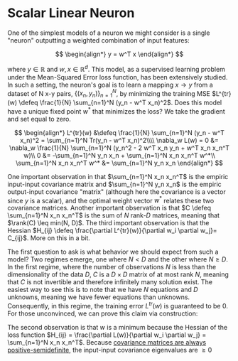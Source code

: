 # Scalar Linear Neuron

One of the simplest models of a neuron we might consider is a single "neuron" outputting
a weighted combination of input features:

$$
\begin{align*}
y = w^T x
\end{align*}
$$

where $y \in \mathbb{R}$ and $w, x \in \mathbb{R}^d$.  This model, as a supervised learning
problem under the Mean-Squared Error loss function, has been extensively studied. In such a setting, the
neuron's goal is to learn a mapping $x \rightarrow y$ from a dataset of N x-y pairs,
$\{(x_n, y_n) \}_{n=1}^N$, by minimizing the training MSE $L^{tr}(w) \defeq \frac{1}{N} \sum_{n=1}^N
(y_n - w^T x_n)^2$. Does this model have a unique fixed point $w^*$ that minimizes the
loss? We take the gradient and set equal to zero.

$$
\begin{align*}
L^{tr}(w) &\defeq \frac{1}{N} \sum_{n=1}^N (y_n - w^T x_n)^2 = \sum_{n=1}^N Tr(y_n - w^T x_n)^2\\\\
\nabla_w L(w) = 0 &= \nabla_w \frac{1}{N} \sum_{n=1}^N (y_n^2 - 2 w^T x_n y_n + w^T x_n x_n^T w)\\
0 &= -\sum_{n=1}^N y_n x_n + \sum_{n=1}^N x_n x_n^T w^*\\
\sum_{n=1}^N x_n x_n^T w^* &= \sum_{n=1}^N y_n x_n
\end{align*}
$$

One important observation in that $\sum_{n=1}^N x_n x_n^T$ is the empiric input-input
covariance matrix and $\sum_{n=1}^N  y_n x_n$ is the empiric output-input covariance
"matrix" (although here the covariance is a vector since $y$ is a scalar), and the
optimal weight vector $w^*$ relates these two covariance matrices. Another important
observation is that $C \defeq \sum_{n=1}^N x_n x_n^T$ is the sum of $N$ rank-$D$
matrices, meaning that $\rank(C) \leq min(N, D)$. The third important observation is that the
Hessian $H_{ij} \defeq \frac{\partial L^{tr}(w)}{\partial w_i \partial w_j}= C_{ij}$.
More on this in a bit.

The first question to ask is what behavior we should expect from such a model?
Two regimes emerge, one where $N < D$ and the other where $N \geq D$. In the first regime,
where the number of observations $N$ is less than the dimensionality of the data $D$, $C$
is a $D \times D$ matrix of at most rank $N$, meaning that $C$ is not invertible and
therefore infinitely many solution exist. The easiest way to see this
is to note that we have $N$ equations and $D$ unknowns, meaning we have fewer equations
than unknowns. Consequently, in this regime, the training error $L^{tr}(w)$ is guaranteed to be 0.
For those unconvinced, we can prove this claim via construction:

The second observation is that $w$ is a minimum because the Hessian of the loss function
$H_{ij} = \frac{\partial L(w)}{\partial w_i \partial w_j} = \sum_{n=1}^N x_n x_n^T$.
Because <a href="linear_algebra.html#covariance_pos_semidefinite">covariance matrices are always
positive-semidefinite</a>, the input-input covariance eigenvalues are $\geq 0$
